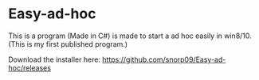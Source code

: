 # Easy-ad-hoc
This is a program (Made in C#) is made to start a ad hoc easily in win8/10. (This is my first published program.)

Download the installer here: https://github.com/snorp09/Easy-ad-hoc/releases
